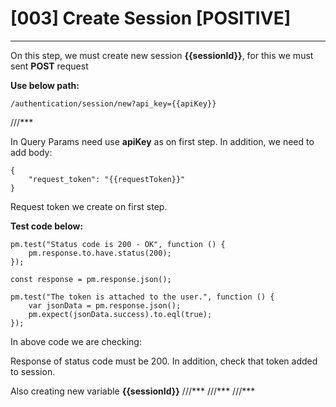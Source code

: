 # [003] Create Session [POSITIVE]
___

On this step, we must create new session __{{sessionId}}__, for this we must sent __POST__ request

__Use below path:__
```
/authentication/session/new?api_key={{apiKey}}
```

///***
 
In Query Params need use __apiKey__ as on first step. In addition, we need to add body:
```
{
    "request_token": "{{requestToken}}"
}
```

Request token we create on first step.

__Test code below:__
```
pm.test("Status code is 200 - OK", function () {
    pm.response.to.have.status(200);
});

const response = pm.response.json();

pm.test("The token is attached to the user.", function () {
    var jsonData = pm.response.json();
    pm.expect(jsonData.success).to.eql(true);
});
```
In above code we are checking:

Response of status code must be 200. In addition, check that token added to session.

Also creating new variable __{{sessionId}}__
///***
///***
///***
 
 
 

